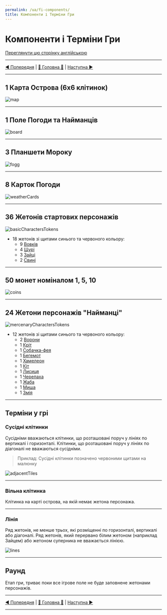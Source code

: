 ```yaml
---
permalink: /ua/fi-components/
title: Компоненти і Терміни Гри
---
```


# Компоненти і Терміни Гри

[Переглянути цю сторінку англійською](../en/ComponentsAndTerminologyPage.md) 

***

[◄ Попередня](IndexPage.md) | [🚪 Головна 🚪](IndexPage.md) | [Наступна ►](GameSetup.md)

***

## 1 Карта Острова (6x6 клітинок)

![map]

***

## 1 Поле Погоди та Найманців

![board]

***

## 3 Планшети Мороку

![fogg]

***

## 8 Карток Погоди

![weatherCards]

***

## 36 Жетонів стартових персонажів

![basicCharactersTokens]

* 18 жетонів зі щитами синього та червоного кольору:
  * 9 [Вовків](BasicCharactersDescription.md#wolf-warrior)
  * 4 [Щурі](BasicCharactersDescription.md#rat-spy)
  * 3 [Зайці](BasicCharactersDescription.md#rabbit-princess)
  * 2 [Свині](BasicCharactersDescription.md#pig-trader)

***

## 50 монет номіналом 1, 5, 10

![coins]

***

## 24 Жетони персонажів "Найманці"

![mercenaryCharactersTokens]

* 12 жетонів зі щитами синього та червоного кольору:
  * 2 [Ворони](MercenaryCharactersDescription.md#crow-king)
  * 1 [Кріт](MercenaryCharactersDescription.md#mole-digger)
  * 1 [Собачка-фея](MercenaryCharactersDescription.md#prairie-dog-fairy)
  * 1 [Бегемот](MercenaryCharactersDescription.md#hippo-dancer)
  * 1 [Хамелеон](MercenaryCharactersDescription.md#chameleon-traitor)
  * 1 [Кіт](MercenaryCharactersDescription.md#cat-aristocrat)
  * 1 [Лисиця](MercenaryCharactersDescription.md#fox-pirate)
  * 1 [Черепаха](MercenaryCharactersDescription.md#turtle-viking)
  * 1 [Жаба](MercenaryCharactersDescription.md#frog-ninja)
  * 1 [Миша](MercenaryCharactersDescription.md#mouse-guard)
  * 1 [Змія](MercenaryCharactersDescription.md#snake-archer)

***

## Терміни у грі

### Сусідні клітинки

Сусідніми вважаються клітинки, що розташовані поруч у лініях по вертикалі і горизонталі. Клітинки, що розташовані поруч у лініях по діагоналі не вважаються сусідніми.

> Приклад: Сусідні клітинки позначено червоними щитами на малюнку

![adjacentTiles]

***

### Вільна клітинка

Клітинка на карті острова, на якій немає жетона персонажа.

***

### Лінія

Ряд жетонів, не менше трьох, які розміщенні по горизонталі, вертикалі або діагоналі. Ряд жетонів, який перервано білим жетоном (наприклад Зайцем) або жетоном суперника не вважається лінією.

![lines]

***

## Раунд

Етап гри, триває поки все ігрове поле не буде заповнене жетонами персонажів.

***

[◄ Попередня](IndexPage.md) | [🚪 Головна 🚪](IndexPage.md) | [Наступна ►](GameSetup.md)

***

<!--Image links ref-->

[map]: ../../resources/img/mapField.jpg
[fogg]: ../../resources/img/fogg.jpg
[board]: ../../resources/img/weatherBoard.jpg
[weatherCards]: ../../resources/img/weatherCards.jpg
[basicCharactersTokens]: ../../resources/img/basicCharactersTokens.jpg
[coins]: ../../resources/img/coins.jpg
[mercenaryCharactersTokens]: ../../resources/img/mercenaryCharactersTokens.jpg
[adjacentTiles]: ../../resources/img/adjacentTiles.jpg
[lines]: ../../resources/img/lines.jpg